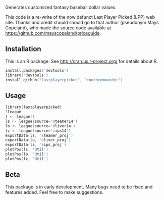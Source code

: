 Generates customized fantasy baseball dollar values.

This code is a re-write of the now defunct Last Player Picked (LPP) web site.
Thanks and credit should should go to that author (pseudonym Mays Copeland),
who made the source code available at https://github.com/mayscopeland/priceguide.

## Installation

This is an R package.  See http://cran.us.r-project.org/ for details about R.

```s
install.packages('devtools')
library('devtools')
install_github("lastplayerpicked", "couthcommander")
```

## Usage

```s
library(lastplayerpicked)
?league
l <- league()
ls <- league(source='steamer14')
lo <- league(source='oliver14')
lz <- league(source='zips14')
exportData(ls, 'steamer_proj')
exportData(lo, 'oliver_proj')
exportData(lz, 'zips_proj')
plotPos(ls, 'Util')
plotPos(lo, 'Util')
plotPos(lz, 'Util')
```

## Beta

This package is in early development.  Many bugs need to be fixed and features added.  Feel free to make suggestions.
